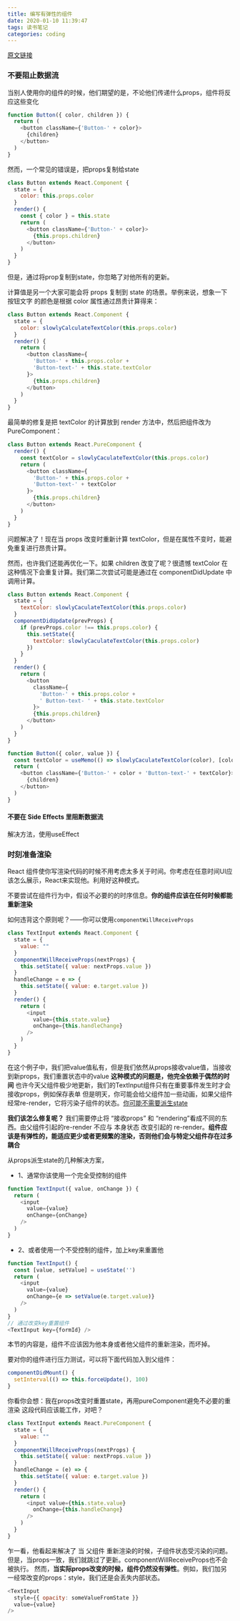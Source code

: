 ```yaml
---
title: 编写有弹性的组件
date: 2020-01-10 11:39:47
tags: 读书笔记
categories: coding
---
```


[原文链接](https://overreacted.io/zh-hans/writing-resilient-components/)

<!-- more -->

### 不要阻止数据流
当别人使用你的组件的时候，他们期望的是，不论他们传递什么props，组件将反应这些变化
```js
function Button({ color, children }) {
  return (
    <button className={'Button-' + color}>
      {children}
    </button>
  )
}
```
然而，一个常见的错误是，把props复制给state
```js
class Button extends React.Component {
  state = {
    color: this.props.color
  }
  render() {
    const { color } = this.state
    return (
      <button className={'Button-' + color}>
        {this.props.children}
      </button>
    )
  }
}
```
但是，通过将prop复制到state，你忽略了对他所有的更新。


计算值是另一个大家可能会将 props 复制到 state 的场景。举例来说，想象一下 按钮文字 的颜色是根据 color 属性通过昂贵计算得来：

```js
class Button extends React.Component {
  state = {
    color: slowlyCalculateTextColor(this.props.color)
  }
  render() {
    return (
      <button className={
        'Button-' + this.props.color +
        'Button-text-' + this.state.textColor
      }>
        {this.props.children}
      </button>
    )
  }
}
```

最简单的修复是把 textColor 的计算放到 render 方法中，然后把组件改为 PureComponent：
```js
class Button extends React.PureComponent {
  render() {
    const textColor = slowlyCaculateTextColor(this.props.color)
    return (
      <button className={
        'Button-' + this.props.color +
        'Button-text-' + textColor
      }>
        {this.props.children}
      </button>
    )
  }
}
```
问题解决了！现在当 props 改变时重新计算 textColor，但是在属性不变时，能避免重复进行昂贵计算。

然而，也许我们还能再优化一下。如果 children 改变了呢？很遗憾 textColor 在这种情况下会重复计算。我们第二次尝试可能是通过在 componentDidUpdate 中调用计算。
```js
class Button extends React.Component {
  state = {
    textColor: slowlyCaculateTextColor(this.props.color)
  }
  componentDidUpdate(prevProps) {
    if (prevProps.color !== this.props.color) {
      this.setState({
        textColor: slowlyCaculateTextColor(this.props.color)
      })
    }
  }
  render() {
    return (
      <button
        className={
          'Button-' + this.props.color +
          ' Button-text- ' + this.state.textColor
        }>
        {this.props.children}
      </button>
    )
  }
}
```
```js
function Button({ color, value }) {
  const textColor = useMemo(() => slowlyCaculateTextColor(color), [color])
  return (
    <button className={'Button-' + color + 'Button-text-' + textColor}>
      {children}
    </button>
  )
}
```
#### 不要在 Side Effects 里阻断数据流
解决方法，使用useEffect

### 时刻准备渲染
React 组件使你写渲染代码的时候不用考虑太多关于时间。你考虑在任意时间UI应该怎么展示，React来实现他。利用好这种模式。


不要尝试在组件行为中，假设不必要的的时序信息。**你的组件应该在任何时候都能重新渲染**

如何违背这个原则呢？——你可以使用`componentWillReceiveProps`
```js
class TextInput extends React.Component {
  state = {
    value: ""
  }
  componentWillReceiveProps(nextProps) {
    this.setState({ value: nextProps.value })
  }
  handleChange = e => {
    this.setState({ value: e.target.value })
  }
  render() {
    return (
      <input
        value={this.state.value}
        onChange={this.handleChange}
      />
    )
  }
}
```
在这个例子中，我们把value值私有，但是我们依然从props接收value值，当接收到新props，我们重置状态中的value
**这种模式的问题是，他完全依赖于偶然的时间**
也许今天父组件极少地更新，我们的TextInput组件只有在重要事件发生时才会接收props，例如保存表单
但是明天，你可能会给父组件加一些动画，如果父组件经常re-render，它将污染子组件的状态。[你可能不需要派生state](https://reactjs.org/blog/2018/06/07/you-probably-dont-need-derived-state.html)

**我们该怎么修复呢？**
我们需要停止将 “接收props” 和 “rendering”看成不同的东西。由父组件引起的re-render 不应与 本身状态 改变引起的 re-render。**组件应该是有弹性的，能适应更少或者更频繁的渲染，否则他们会与特定父组件存在过多耦合**


从props派生state的几种解决方案，

- 1、通常你该使用一个完全受控制的组件

```js
function TextInput({ value, onChange }) {
  return (
    <input
      value={value}
      onChange={onChange}
    />
  )
}
```

- 2、或者使用一个不受控制的组件，加上key来重置他

```js
function TextInput() {
  const [value, setValue] = useState('')
  return (
    <input
      value={value}
      onChange={e => setValue(e.target.value)}
    />
  )
}
// 通过改变key重置组件
<TextInput key={formId} />
```

本节的内容是，组件不应该因为他本身或者他父组件的重新渲染，而坏掉。

要对你的组件进行压力测试，可以将下面代码加入到父组件：
```js
componentDidMount() {
  setInterval(() => this.forceUpdate(), 100)
}
```

你看你会想：我在props改变时重置state，再用pureComponent避免不必要的重渲染
这段代码应该能工作，对吧？
```js
class TextInput extends React.PureComponent {
  state = {
    value: ""
  }
  componentWillReceiveProps(nextProps) {
    this.setState({ value: nextProps.value })
  }
  handleChange = (e) => {
    this.setState({ value: e.target.value })
  }
  render() {
    return (
      <input value={this.state.value}
        onChange={this.handleChange}
      />
    )
  }
}
```

乍一看，他看起来解决了 当 父组件 重新渲染的时候，子组件状态受污染的问题。但是，当props一致，我们就跳过了更新。componentWillReceiveProps也不会被执行。
然而，**当实际props改变的时候，组件仍然没有弹性**。例如，我们加另一经常改变的props：style，我们还是会丢失内部状态。

```js
<TextInput
  style={{ opacity: someValueFromState }}
  value={value}
/>
```